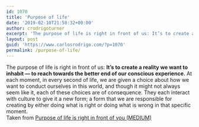 ```yaml
---
id: 1070
title: 'Purpose of life'
date: '2019-02-10T21:50:32+00:00'
author: crodrigoturner
excerpt: 'The purpose of life is right in front of us: It’s to create a reality we want to inhabit .'
layout: post
guid: 'https://www.carlosrodrigo.com/?p=1070'
permalink: /purpose-of-life/
---
```


The purpose of life is right in front of us: **It’s to create a reality we want to inhabit — to reach towards the better end of our conscious experience.** At each moment, in every second of life, we are given a choice about how we want to conduct ourselves in this world, and though it might not always seem like it, each of these choices are of consequence. They each interact with culture to give it a new form; a form that we are responsible for creating by either doing what is right or doing what is wrong in that specific moment.  
Taken from [Purpose of life is right in front of you (MEDIUM)](https://medium.com/personal-growth/the-purpose-of-life-is-right-in-front-of-you-c95f79d989ba)
